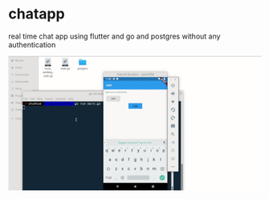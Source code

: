 # chatapp
real time chat app using flutter and go and postgres without any authentication

![](chatapp.gif)
